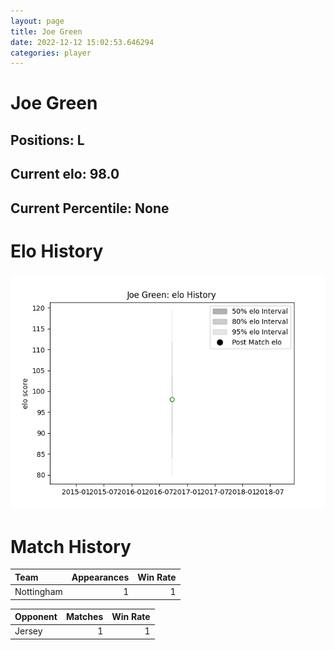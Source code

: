 ```yaml
---  
layout: page  
title: Joe Green  
date: 2022-12-12 15:02:53.646294  
categories: player  
---
```

# Joe Green

## Positions: L

## Current elo: 98.0

## Current Percentile: None

# Elo History


![elo history](history_JoeGreen.png)
# Match History


| Team       |   Appearances |   Win Rate |
|:-----------|--------------:|-----------:|
| Nottingham |             1 |          1 |

| Opponent   |   Matches |   Win Rate |
|:-----------|----------:|-----------:|
| Jersey     |         1 |          1 |